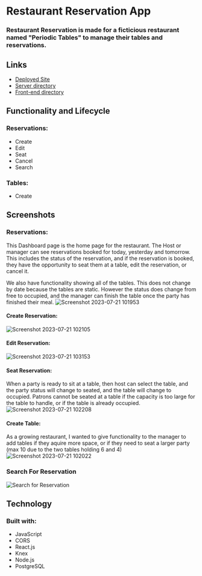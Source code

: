 
# **Restaurant Reservation App**
### Restaurant Reservation is made for a ficticious restaurant named "Periodic Tables" to manage their tables and reservations.


## **Links**
- [Deployed Site](https://restaurant-reservation-front-ix6h.onrender.com)
- [Server directory](https://github.com/jduffey1990/restaurant-reservation/tree/main/back-end)
- [Front-end directory](https://github.com/jduffey1990/restaurant-reservation/tree/main/front-end)

## **Functionality and Lifecycle**
### Reservations:
- Create
- Edit
- Seat
- Cancel
- Search
### Tables:
- Create


## **Screenshots**
### **Reservations:**
This Dashboard page is the home page for the restaurant.  The Host or manager can see reservations booked for today, yesterday and tomorrow.  This includes the status of the reservation, and if the reservation is booked, they have the opportunity to seat them at a table, edit the reservation, or cancel it.

We also have functionality showing all of the tables.  This does not change by date because the tables are static.  However the status does change from free to occupied, and the manager can finish the table once the party has finished their meal.
![Screenshot 2023-07-21 101953](https://github.com/jduffey1990/restaurant-reservation/assets/122471477/ad3290a3-2807-47cb-bed6-6c44a39a1c20)


#### **Create Reservation:**
![Screenshot 2023-07-21 102105](https://github.com/jduffey1990/restaurant-reservation/assets/122471477/00e76da4-2aa9-477d-85cc-d78587e6f952)


#### **Edit Reservation:**
![Screenshot 2023-07-21 103153](https://github.com/jduffey1990/restaurant-reservation/assets/122471477/aeb7b2c4-5266-43a3-9c65-a53ba3184924)



#### **Seat Reservation:**
When a party is ready to sit at a table, then host can select the table, and the party status will change to seated, and the table will change to occupied.  Patrons cannot be seated at a table if the capacity is too large for the table to handle, or if the table is already occupied.
![Screenshot 2023-07-21 102208](https://github.com/jduffey1990/restaurant-reservation/assets/122471477/17ddf092-a55f-4069-9bd5-9f7129ea2c7a)


#### **Create Table:**
As a growing restaurant, I wanted to give functionality to the manager to add tables if they aquire more space, or if they need to seat a larger party (max 10 due to the two tables holding 6 and 4)
![Screenshot 2023-07-21 102022](https://github.com/jduffey1990/restaurant-reservation/assets/122471477/0ac0694f-07ae-4bb4-8ea0-20c71da319cf)

### **Search For Reservation**
![Search for Reservation](https://github.com/jduffey1990/restaurant-reservation/assets/122471477/c010db5c-215a-48ce-9542-5c367be37926)

## **Technology**
### **Built with:**
- JavaScript
- CORS
- React.js
- Knex
- Node.js
- PostgreSQL
